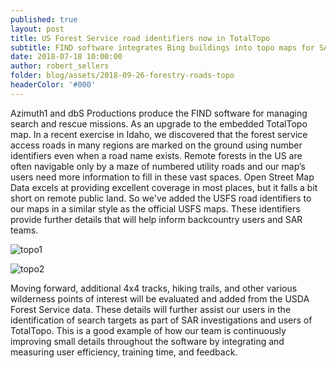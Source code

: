 ```yaml
---
published: true
layout: post
title: US Forest Service road identifiers now in TotalTopo
subtitle: FIND software integrates Bing buildings into topo maps for SAR.
date: 2018-07-18 10:00:00
author: robert_sellers
folder: blog/assets/2018-09-26-forestry-roads-topo
headerColor: '#000'
---
```


Azimuth1 and dbS Productions produce the FIND software for managing search and rescue missions.  As an upgrade to the embedded TotalTopo map.  In a recent exercise in Idaho, we discovered that the forest service access roads in many regions are marked on the ground using number identifiers even when a road name exists. Remote forests in the US are often navigable only by a maze of numbered utility roads and our map’s users need more information to fill in these vast spaces. Open Street Map Data excels at providing excellent coverage in most places, but it falls a bit short on remote public land. So we've added the USFS road identifiers to <!--more--> our maps in a similar style as the official USFS maps. These identifiers provide further details that will help inform backcountry users and SAR teams.

![topo1]({{site.baseurl}}/{{page.folder}}/topo-USFS.png)

![topo2]({{site.baseurl}}/{{page.folder}}/topo-USFS2.png)

Moving forward, additional 4x4 tracks, hiking trails, and other various wilderness points of interest will be evaluated and added from the USDA Forest Service data. These details will further assist our users in the identification of search targets as part of SAR investigations and users of TotalTopo. This is a good example of how our team is continuously improving small details throughout the software by integrating and measuring user efficiency, training time, and feedback.

